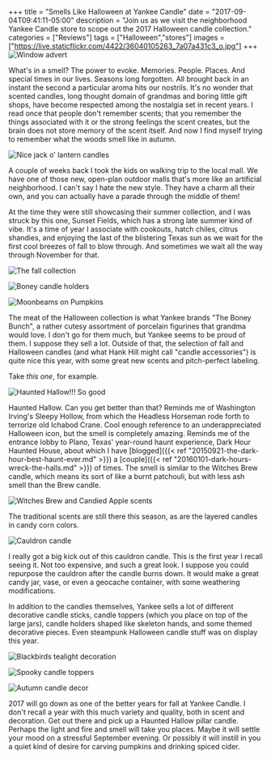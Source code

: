 +++
title = "Smells Like Halloween at Yankee Candle"
date = "2017-09-04T09:41:11-05:00"
description = "Join us as we visit the neighborhood Yankee Candle store to scope out the 2017 Halloween candle collection."
categories = ["Reviews"]
tags = ["Halloween","stores"]
images =["https://live.staticflickr.com/4422/36040105263_7a07a431c3_o.jpg"]
+++
![Window advert](https://live.staticflickr.com/4422/36040105263_7a07a431c3_o.jpg)

What's in a smell? The power to evoke. Memories. People. Places. And special times in our lives. Seasons long forgotten. All brought back in an instant the second a particular aroma hits our nostrils. It's no wonder that scented candles, long thought domain of grandmas and boring little gift shops, have become respected among the nostalgia set in recent years. I read once that people don't remember scents; that you remember the things associated with it or the strong feelings the scent creates, but the brain does not store memory of the scent itself. And now I find myself trying to remember what the woods smell like in autumn.
<!--more-->

![Nice jack o' lantern candles](https://live.staticflickr.com/4345/36452772820_b7bce0b8b2_o.jpg)

A couple of weeks back I took the kids on walking trip to the local mall. We have one of those new, open-plan outdoor malls that's more like an artificial neighborhood. I can't say I hate the new style. They have a charm all their own, and you can actually have a parade through the middle of them! 

At the time they were still showcasing their summer collection, and I was struck by this one, Sunset Fields, which has a strong late summer kind of vibe. It's a time of year I associate with cookouts, hatch chiles, citrus shandies, and enjoying the last of the blistering Texas sun as we wait for the first cool breezes of fall to blow through. And sometimes we wait all the way through November for that.

![The fall collection](https://live.staticflickr.com/4419/36014563934_e4019f78ed_o.jpg)

![Boney candle holders](https://live.staticflickr.com/4379/36452773170_f05edfc9fc_o.jpg)

![Moonbeams on Pumpkins](https://live.staticflickr.com/4416/36678535962_71ddac953c_o.jpg)

The meat of the Halloween collection is what Yankee brands "The Boney Bunch", a rather cutesy assortment of porcelain figurines that grandma would love. I don't go for them much, but Yankee seems to be proud of them. I suppose they sell a lot. Outside of that, the selection of fall and Halloween candles (and what Hank Hill might call "candle accessories") is quite nice this year, with some great new scents and pitch-perfect labeling.

Take _this one_, for example.

![Haunted Hallow!!! So good](https://live.staticflickr.com/4380/36040104233_1a2e98fc2b_o.jpg)

Haunted Hallow. Can you get better than that? Reminds me of Washington Irving's Sleepy Hollow, from which the Headless Horseman rode forth to terrorize old Ichabod Crane. Cool enough reference to an underappreciated Halloween icon, but the smell is completely amazing. Reminds me of the entrance lobby to Plano, Texas' year-round haunt experience, Dark Hour Haunted House, about which I have [blogged]({{< ref "20150921-the-dark-hour-best-haunt-ever.md" >}}) a [couple]({{< ref "20160101-dark-hours-wreck-the-halls.md" >}}) of times. The smell is similar to the Witches Brew candle, which means its sort of like a burnt patchouli, but with less ash smell than the Brew candle. 
           
![Witches Brew and Candied Apple scents](https://live.staticflickr.com/4434/36710001971_d4921599a4_o.jpg)

The traditional scents are still there this season, as are the layered candles in candy corn colors.

![Cauldron candle](https://live.staticflickr.com/4349/36040103043_c56d72db83_o.jpg)

I really got a big kick out of this cauldron candle. This is the first year I recall seeing it. Not too expensive, and such a great look. I suppose you could repurpose the cauldron after the candle burns down. It would make a great candy jar, vase, or even a geocache container, with some weathering modifications.

In addition to the candles themselves, Yankee sells a lot of different decorative candle sticks, candle toppers (which you place on top of the large jars), candle holders shaped like skeleton hands, and some themed decorative pieces. Even steampunk Halloween candle stuff was on display this year.

![Blackbirds tealight decoration](https://live.staticflickr.com/4339/36014562274_6246af4cf9_o.jpg)

![Spooky candle toppers](https://live.staticflickr.com/4396/36710001891_b5c0a9fe2a_o.jpg)

![Autumn candle decor](https://live.staticflickr.com/4416/36452773200_5511d52e29_o.jpg)

2017 will go down as one of the better years for fall at Yankee Candle. I don't recall a year with this much variety and quality, both in scent and decoration. Get out there and pick up a Haunted Hallow pillar candle. Perhaps the light and fire and smell will take you places. Maybe it will settle your mood on a stressful September evening. Or possibly it will instill in you a quiet kind of desire for carving pumpkins and drinking spiced cider.

